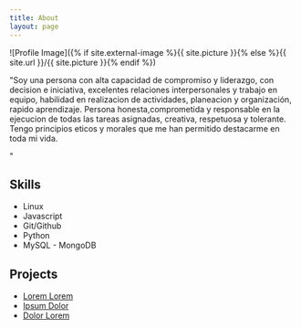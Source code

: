 ```yaml
---
title: About
layout: page
---
```

![Profile Image]({% if site.external-image %}{{ site.picture }}{% else %}{{ site.url }}/{{ site.picture }}{% endif %})

<p>"Soy una persona con alta capacidad de
compromiso y liderazgo, con decision e iniciativa, excelentes relaciones interpersonales y trabajo en
equipo, habilidad en realizacion de actividades, planeacion y organización, rapido aprendizaje. Persona honesta,comprometida y responsable en
la ejecucion de todas las tareas asignadas, creativa, respetuosa y tolerante. Tengo principios eticos y
morales que me han permitido destacarme en toda mi vida.

"</p>

<h2>Skills</h2>

<ul class="skill-list">
	<li>Linux</li>
	<li>Javascript</li>
	<li>Git/Github</li>
	<li>Python</li>
	<li>MySQL - MongoDB</li>
</ul>

<h2>Projects</h2>

<ul>
	<li><a href="https://github.com/">Lorem Lorem</a></li>
	<li><a href="https://github.com/">Ipsum Dolor</a></li>
	<li><a href="https://github.com/">Dolor Lorem</a></li>
</ul>
